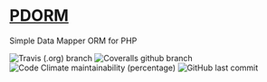 # [PDORM](https://github.com/enphpity/pdorm)
Simple Data Mapper ORM for PHP

![Travis (.org) branch](https://img.shields.io/travis/enphpity/pdorm/master.svg?style=for-the-badge)
![Coveralls github branch](https://img.shields.io/coveralls/github/enphpity/pdorm/master.svg?style=for-the-badge)
![Code Climate maintainability (percentage)](https://img.shields.io/codeclimate/maintainability-percentage/enphpity/pdorm.svg?style=for-the-badge)
![GitHub last commit](https://img.shields.io/github/last-commit/enphpity/pdorm.svg?style=for-the-badge)